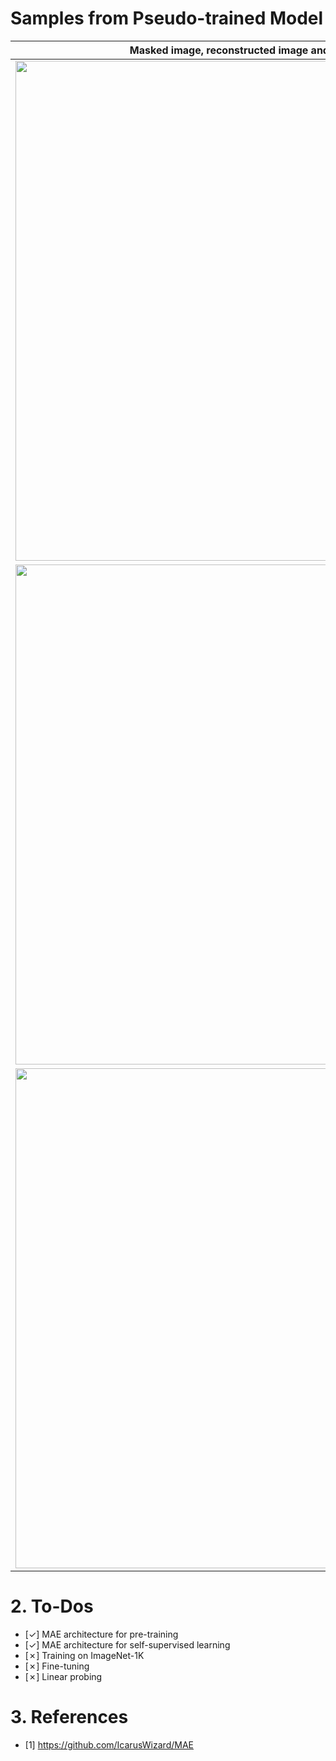 # Samples from Pseudo-trained Model
| Masked image, reconstructed image and original image |
|:-:|
| <img src="https://github.com/KimRass/ViT/assets/67457712/9c82166d-f0a3-4915-8927-be114b7d0dce" width="800"> |
| <img src="https://github.com/KimRass/ViT/assets/67457712/1cf25eab-7166-4af3-b780-85b28f1690e5" width="800"> |
| <img src="https://github.com/KimRass/ViT/assets/67457712/db241156-d395-4dd7-bf5f-1b5f348e95ac" width="800"> |

# 2. To-Dos
- [✓] MAE architecture for pre-training
- [✓] MAE architecture for self-supervised learning
- [✗] Training on ImageNet-1K
- [✗] Fine-tuning
- [✗] Linear probing

# 3. References
- [1] https://github.com/IcarusWizard/MAE
